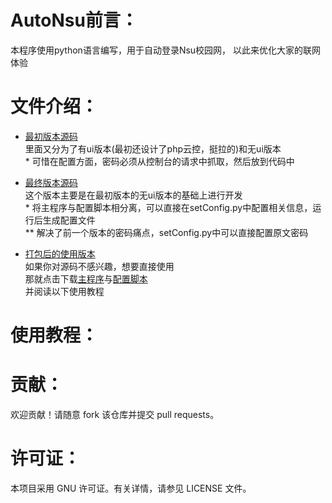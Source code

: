 # AutoNsu前言：

本程序使用python语言编写，用于自动登录Nsu校园网，
以此来优化大家的联网体验

# 文件介绍：

- [最初版本源码](./2022-11-9最初版)
<br>里面又分为了有ui版本(最初还设计了php云控，挺拉的)和无ui版本
<br>* 可惜在配置方面，密码必须从控制台的请求中抓取，然后放到代码中

- [最终版本源码](./2022-11-9最初版)
<br>这个版本主要是在最初版本的无ui版本的基础上进行开发
<br>* 将主程序与配置脚本相分离，可以直接在setConfig.py中配置相关信息，运行后生成配置文件
<br>** 解决了前一个版本的密码痛点，setConfig.py中可以直接配置原文密码

- [打包后的使用版本](./使用版本)
<br>如果你对源码不感兴趣，想要直接使用
<br>那就点击下载[主程序](./使用版本/AutoNsu.exe)与[配置脚本](./使用版本/setConfig.py)
<br>并阅读以下使用教程

# 使用教程：

# 贡献：

欢迎贡献！请随意 fork 该仓库并提交 pull requests。

# 许可证：

本项目采用 GNU 许可证。有关详情，请参见 LICENSE 文件。
